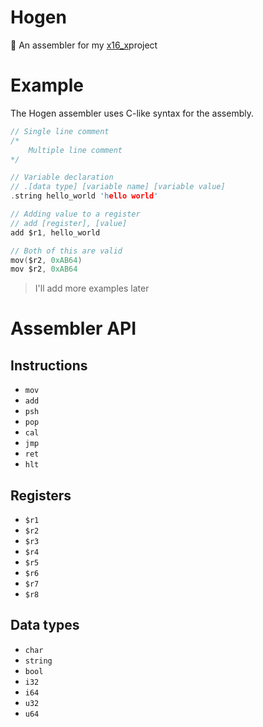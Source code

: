 # Hogen
🚀 An assembler for my [x16_x](https://github.com/xirxo/x16_x 'x16_x')project

# Example
The Hogen assembler uses C-like syntax for the assembly.
```c
// Single line comment
/*
    Multiple line comment
*/

// Variable declaration
// .[data type] [variable name] [variable value]
.string hello_world 'hello world'

// Adding value to a register
// add [register], [value]
add $r1, hello_world

// Both of this are valid
mov($r2, 0xAB64)
mov $r2, 0xAB64
```
> I'll add more examples later

# Assembler API
## Instructions
* `mov`
* `add`
* `psh`
* `pop`
* `cal`
* `jmp`
* `ret`
* `hlt`

## Registers
* `$r1`
* `$r2`
* `$r3`
* `$r4`
* `$r5`
* `$r6`
* `$r7`
* `$r8`

## Data types
* `char`
* `string`
* `bool`
* `i32`
* `i64`
* `u32`
* `u64`